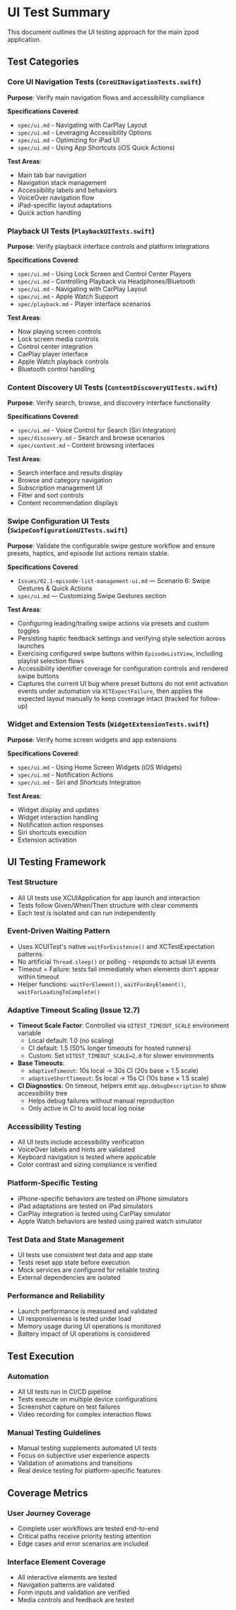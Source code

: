# UI Test Summary

This document outlines the UI testing approach for the main zpod application.

## Test Categories

### Core UI Navigation Tests (`CoreUINavigationTests.swift`)
**Purpose**: Verify main navigation flows and accessibility compliance

**Specifications Covered**:
- `spec/ui.md` - Navigating with CarPlay Layout
- `spec/ui.md` - Leveraging Accessibility Options  
- `spec/ui.md` - Optimizing for iPad UI
- `spec/ui.md` - Using App Shortcuts (iOS Quick Actions)

**Test Areas**:
- Main tab bar navigation
- Navigation stack management
- Accessibility labels and behaviors
- VoiceOver navigation flow
- iPad-specific layout adaptations
- Quick action handling

### Playback UI Tests (`PlaybackUITests.swift`)
**Purpose**: Verify playback interface controls and platform integrations

**Specifications Covered**:
- `spec/ui.md` - Using Lock Screen and Control Center Players
- `spec/ui.md` - Controlling Playback via Headphones/Bluetooth
- `spec/ui.md` - Navigating with CarPlay Layout
- `spec/ui.md` - Apple Watch Support
- `spec/playback.md` - Player interface scenarios

**Test Areas**:
- Now playing screen controls
- Lock screen media controls
- Control center integration
- CarPlay player interface
- Apple Watch playback controls
- Bluetooth control handling

### Content Discovery UI Tests (`ContentDiscoveryUITests.swift`)
**Purpose**: Verify search, browse, and discovery interface functionality

**Specifications Covered**:
- `spec/ui.md` - Voice Control for Search (Siri Integration)
- `spec/discovery.md` - Search and browse scenarios
- `spec/content.md` - Content browsing interfaces

**Test Areas**:
- Search interface and results display
- Browse and category navigation
- Subscription management UI
- Filter and sort controls
- Content recommendation displays

### Swipe Configuration UI Tests (`SwipeConfigurationUITests.swift`)
**Purpose**: Validate the configurable swipe gesture workflow and ensure presets, haptics, and episode list actions remain stable.

**Specifications Covered**:
- `Issues/02.1-episode-list-management-ui.md` — Scenario 6: Swipe Gestures & Quick Actions
- `spec/ui.md` — Customizing Swipe Gestures section

**Test Areas**:
- Configuring leading/trailing swipe actions via presets and custom toggles
- Persisting haptic feedback settings and verifying style selection across launches
- Exercising configured swipe buttons within `EpisodeListView`, including playlist selection flows
- Accessibility identifier coverage for configuration controls and rendered swipe buttons
- Captures the current UI bug where preset buttons do not emit activation events under automation via `XCTExpectFailure`, then applies the expected layout manually to keep coverage intact (tracked for follow-up)

### Widget and Extension Tests (`WidgetExtensionTests.swift`)
**Purpose**: Verify home screen widgets and app extensions

**Specifications Covered**:
- `spec/ui.md` - Using Home Screen Widgets (iOS Widgets)
- `spec/ui.md` - Notification Actions
- `spec/ui.md` - Siri and Shortcuts Integration

**Test Areas**:
- Widget display and updates
- Widget interaction handling
- Notification action responses
- Siri shortcuts execution
- Extension activation

## UI Testing Framework

### Test Structure
- All UI tests use XCUIApplication for app launch and interaction
- Tests follow Given/When/Then structure with clear comments
- Each test is isolated and can run independently

### Event-Driven Waiting Pattern
- Uses XCUITest's native `waitForExistence()` and XCTestExpectation patterns
- No artificial `Thread.sleep()` or polling - responds to actual UI events
- Timeout = Failure: tests fail immediately when elements don't appear within timeout
- Helper functions: `waitForElement()`, `waitForAnyElement()`, `waitForLoadingToComplete()`

### Adaptive Timeout Scaling (Issue 12.7)
- **Timeout Scale Factor**: Controlled via `UITEST_TIMEOUT_SCALE` environment variable
  - Local default: 1.0 (no scaling)
  - CI default: 1.5 (50% longer timeouts for hosted runners)
  - Custom: Set `UITEST_TIMEOUT_SCALE=2.0` for slower environments
- **Base Timeouts**:
  - `adaptiveTimeout`: 10s local → 30s CI (20s base × 1.5 scale)
  - `adaptiveShortTimeout`: 5s local → 15s CI (10s base × 1.5 scale)
- **CI Diagnostics**: On timeout, helpers emit `app.debugDescription` to show accessibility tree
  - Helps debug failures without manual reproduction
  - Only active in CI to avoid local log noise

### Accessibility Testing
- All UI tests include accessibility verification
- VoiceOver labels and hints are validated
- Keyboard navigation is tested where applicable
- Color contrast and sizing compliance is verified

### Platform-Specific Testing
- iPhone-specific behaviors are tested on iPhone simulators
- iPad adaptations are tested on iPad simulators
- CarPlay integration is tested using CarPlay simulator
- Apple Watch behaviors are tested using paired watch simulator

### Test Data and State Management
- UI tests use consistent test data and app state
- Tests reset app state before execution
- Mock services are configured for reliable testing
- External dependencies are isolated

### Performance and Reliability
- Launch performance is measured and validated
- UI responsiveness is tested under load
- Memory usage during UI operations is monitored
- Battery impact of UI operations is considered

## Test Execution

### Automation
- All UI tests run in CI/CD pipeline
- Tests execute on multiple device configurations
- Screenshot capture on test failures
- Video recording for complex interaction flows

### Manual Testing Guidelines
- Manual testing supplements automated UI tests
- Focus on subjective user experience aspects
- Validation of animations and transitions
- Real device testing for platform-specific features

## Coverage Metrics

### User Journey Coverage
- Complete user workflows are tested end-to-end
- Critical paths receive priority testing attention
- Edge cases and error scenarios are included

### Interface Element Coverage
- All interactive elements are tested
- Navigation patterns are validated
- Form inputs and validation are verified
- Media controls and feedback are tested
